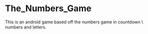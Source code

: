 # The_Numbers_Game
This is an android game based off the numbers game in countdown \ numbers and letters.

